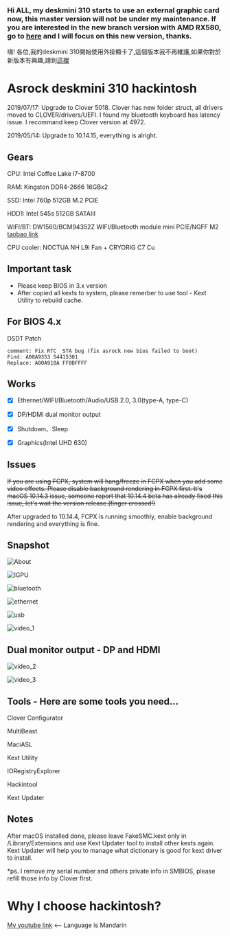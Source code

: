 ### Hi ALL, my deskmini 310 starts to use an external graphic card now, this master version will not be under my maintenance. If you are interested in the new branch version with AMD RX580, go to [here](https://github.com/liminghuang/asrock_deskmini310_hackintosh/tree/iMac_with_RX580) and I will focus on this new version, thanks.

嗨! 各位,我的deskmini 310開始使用外掛顯卡了,這個版本我不再維護,如果你對於新版本有興趣,請到[這裡](https://github.com/liminghuang/asrock_deskmini310_hackintosh/tree/iMac_with_RX580)

# Asrock deskmini 310 hackintosh
2019/07/17: Upgrade to Clover 5018. Clover has new folder struct, all drivers moved to CLOVER/drivers/UEFI. I found my bluetooth keyboard has latency issue. I recommand keep Clover version at 4972.

2019/05/14: Upgrade to 10.14.15, everything is alright.

## Gears
CPU: Intel Coffee Lake i7-8700

RAM: Kingston DDR4-2666 16GBx2

SSD: Intel 760p 512GB M.2 PCIE

HDD1: Intel 545s 512GB SATAIII

WIFI/BT: DW1560/BCM94352Z WIFI/Bluetooth module mini PCIE/NGFF M2 [taobao link](https://item.taobao.com/item.htm?spm=a1z09.2.0.0.74d62e8d2XfNbV&id=524391843184&_u=lbsepu1ca39)

CPU cooler: NOCTUA NH L9i Fan + CRYORIG C7 Cu

## Important task
- Please keep BIOS in 3.x version
- After copied all kexts to system, please remerber to use tool - Kext Utility to rebuild cache.

## For BIOS 4.x
DSDT Patch

```code
comment: Fix RTC _STA bug (fix asrock new bios failed to boot)
Find: A00A9353 54415301
Replace: A00A910A FF0BFFFF
```

## Works
- [x] Ethernet/WIFI/Bluetooth/Audio/USB 2.0, 3.0(type-A, type-C)

- [x] DP/HDMI dual monitor output

- [x] Shutdown、Sleep

- [x] Graphics(Intel UHD 630)

## Issues
~~If you are using FCPX, system will hang/freeze in FCPX when you add some video effects. 
Please disable background rendering in FCPX first.
It's macOS 10.14.3 issue, someone report that 10.14.4 beta has already fixed this issue, let's wait the version release.(finger crossed!)~~

After upgraded to 10.14.4, FCPX is running smoothly, enable background rendering and everything is fine.

## Snapshot
![About](https://github.com/liminghuang/asrock_deskmini310_hackintosh/raw/master/snapshot/about.png)

![IGPU](https://github.com/liminghuang/asrock_deskmini310_hackintosh/raw/master/snapshot/IGPU.png)

![bluetooth](https://github.com/liminghuang/asrock_deskmini310_hackintosh/raw/master/snapshot/bluetooth.png)

![ethernet](https://github.com/liminghuang/asrock_deskmini310_hackintosh/raw/master/snapshot/ethernet.png)

![usb](https://github.com/liminghuang/asrock_deskmini310_hackintosh/raw/master/snapshot/usb.png)

![video_1](https://github.com/liminghuang/asrock_deskmini310_hackintosh/raw/master/snapshot/video_1.png)

## Dual monitor output - DP and HDMI
![video_2](https://github.com/liminghuang/asrock_deskmini310_hackintosh/raw/master/snapshot/dual_monitor1.png)

![video_3](https://github.com/liminghuang/asrock_deskmini310_hackintosh/raw/master/snapshot/dual_monitor2.png)


## Tools - Here are some tools you need...

Clover Configurator

MultiBeast

MaciASL

Kext Utility

IORegistryExplorer

Hackintool

Kext Updater

## Notes
After macOS installed done, please leave FakeSMC.kext only in /Library/Extensions and use Kext Updater tool to install other kexts again. Kext Updater will help you to manage what dictionary is good for kext driver to install.

*ps. I remove my serial number and others private info in SMBIOS, please refill those info by Clover first.

# Why I choose hackintosh? 
[My youtube link](https://youtu.be/d5WUizoIxy0) <-- Language is Mandarin
